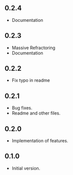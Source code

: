 ## 0.2.4

- Documentation

## 0.2.3

- Massive Refractoring
- Documentation

## 0.2.2

- Fix typo in readme

## 0.2.1

- Bug fixes.
- Readme and other files.

## 0.2.0

- Implementation of features.

## 0.1.0

- Initial version.
